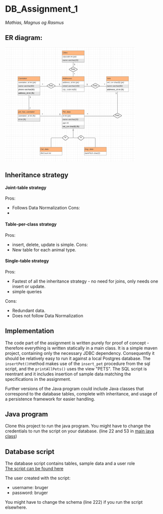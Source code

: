 # DB_Assignment_1
*Mathias, Magnus og Rasmus*

## ER diagram: 
![Diagram picture](https://github.com/RasmusLynge/DB_Assignment_1/blob/main/ER_diagram.png)


## Inheritance strategy  
#### Joint-table strategy 
Pros:  
-  Follows Data Normalization
Cons:
- 


#### Table-per-class strategy  
Pros:  
-  insert, delete, update is simple.
Cons:
-  New table for each animal type.


#### Single-table strategy  
Pros:  
- Fastest of all the inheritance strategy - no need for joins, only needs one insert or update.  
- simple queries
  
Cons:  
- Redundant data.  
- Does not follow Data Normalization


## Implementation  
The code part of the assignment is written purely for proof of concept - therefore everything is written statically in a main class.  It is a simple maven project, containing only the necessary JDBC dependency. Consequently it should be relatively easy to run it against a local Postgres database. 
The `insertPet()`method makes use of the `insert_pet` procedure from the sql script, and the `printAllPets()` uses the view "PETS". The SQL script is reentrant and it includes insertion of sample data matching the specifications in the assignment.  

Further versions of the Java program could include Java classes that correspond to the database tables, complete with inheritance, and usage of a persistence framework for easier handling.


## Java program  
Clone this project to run the java program.
You might have to change the credentials to run the script on your database. (line 22 and 53 in [main java class](https://github.com/RasmusLynge/DB_Assignment_1/blob/main/src/main/java/Main.java))


## Database script  
The database script contains tables, sample data and a user role  
[The script can be found here](https://github.com/RasmusLynge/DB_Assignment_1/blob/main/SCRIPT.sql)  

The user created with the script:  
- username: bruger  
- password: bruger  
  
You might have to change the schema (line 222) if you run the script elsewhere.  




